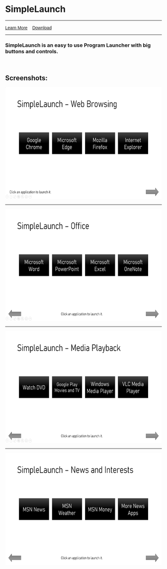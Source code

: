 <h1>SimpleLaunch</h1>

<hr />
<p><span style="font-family:Lucida Sans Unicode,Lucida Grande,sans-serif"><a href="./simplelaunchabout">Learn More</a>&nbsp;&nbsp;&nbsp; <a href="./download-sl">Download</a></span></p>

<hr />
<h3>SimpleLaunch is an easy to use Program Launcher with big buttons and controls.</h3>

<p>&nbsp;</p>

<h2>Screenshots:</h2>

<p><img alt="" src="./simplelaunch/screenshots/SimpleLaunchScreenShot (1).png" style="height:360px; width:640px" /></p>

<hr />
<p><img alt="" src="./simplelaunch/screenshots/SimpleLaunchScreenShot (2).png" style="height:360px; width:640px" /></p>

<hr />
<p><img alt="" src="./simplelaunch/screenshots/SimpleLaunchScreenShot (3).png" style="height:360px; width:640px" /></p>

<hr />
<p><img alt="" src="./simplelaunch/screenshots/SimpleLaunchScreenShot (4).png" style="height:360px; width:640px" /></p>

<p>&nbsp;</p>
